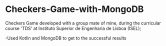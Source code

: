 # Checkers-Game-with-MongoDB
Checkers Game developed with a group mate of mine, during the curricular course 'TDS' at Instituto Superior de Engenharia de Lisboa (ISEL);

-Used Kotlin and MongoDB to get to the successful results
